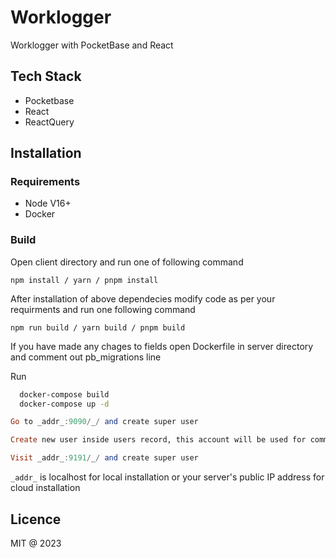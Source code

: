 # Worklogger

Worklogger with PocketBase and React

## Tech Stack

- Pocketbase
- React
- ReactQuery

## Installation

### Requirements

- Node V16+
- Docker

### Build

Open client directory and run one of following command

```npm install / yarn / pnpm install```

After installation of above dependecies modify code as per your requirments and run one following command

```npm run build / yarn build / pnpm build ```

If you have made any chages to fields open Dockerfile in server directory and comment out pb_migrations line

Run
```sh
  docker-compose build
  docker-compose up -d
```

```haskell
Go to _addr_:9090/_/ and create super user

Create new user inside users record, this account will be used for communication with application

Visit _addr_:9191/_/ and create super user
```

```_addr_``` is localhost for local installation or your server's public IP address for cloud installation

## Licence
MIT @ 2023
